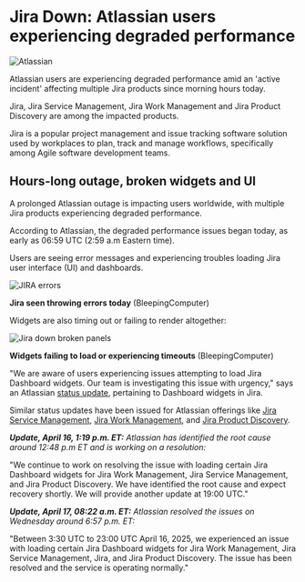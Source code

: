 # Jira Down: Atlassian users experiencing degraded performance

![Atlassian](https://www.bleepstatic.com/content/hl-images/2022/04/11/Atlassian-headpic.jpg)

Atlassian users are experiencing degraded performance amid an 'active incident' affecting multiple Jira products since morning hours today.

Jira, Jira Service Management, Jira Work Management and Jira Product Discovery are among the impacted products.

Jira is a popular project management and issue tracking software solution used by workplaces to plan, track and manage workflows, specifically among Agile software development teams.

## Hours-long outage, broken widgets and UI

A prolonged Atlassian outage is impacting users worldwide, with multiple Jira products experiencing degraded performance.

According to Atlassian, the degraded performance issues began today, as early as 06:59 UTC (2:59 a.m Eastern time).

Users are seeing error messages and experiencing troubles loading Jira user interface (UI) and dashboards. 

![JIRA errors](https://www.bleepstatic.com/images/news/u/1164866/2025/Apr/jira-down/jira-down.jpg)

**Jira seen throwing errors today** (BleepingComputer)

Widgets are also timing out or failing to render altogether:

![Jira down broken panels](https://www.bleepstatic.com/images/news/u/1164866/2025/Apr/jira-down/jira-down-panel.jpg)

**Widgets failing to load or experiencing timeouts** (BleepingComputer)

"We are aware of users experiencing issues attempting to load Jira Dashboard widgets. Our team is investigating this issue with urgency," says an Atlassian [status update](https://jira-software.status.atlassian.com/incidents/jbffb1m5cfz8), pertaining to Dashboard widgets in Jira.

Similar status updates have been issued for Atlassian offerings like [Jira Service Management](https://jira-service-management.status.atlassian.com/incidents/2cq3pg21dfyp), [Jira Work Management](https://jira-work-management.status.atlassian.com/incidents/nmd32t9jvrls), and [Jira Product Discovery](https://jira-product-discovery.status.atlassian.com/incidents/xllj9fvz89jk).

**_Update, April 16, 1:19 p.m. ET:_** _Atlassian has identified the root cause around 12:48 p.m ET and is working on a resolution:_

"We continue to work on resolving the issue with loading certain Jira Dashboard widgets for Jira Work Management, Jira Service Management, and Jira Product Discovery. We have identified the root cause and expect recovery shortly. We will provide another update at 19:00 UTC."

**_Update, April 17, 08:22 a.m. ET:_** _Atlassian resolved the issues on Wednesday around_ _6:57 p.m. ET:_

"Between 3:30 UTC to 23:00 UTC April 16, 2025, we experienced an issue with loading certain Jira Dashboard widgets for Jira Work Management, Jira Service Management, Jira, and Jira Product Discovery. The issue has been resolved and the service is operating normally."
